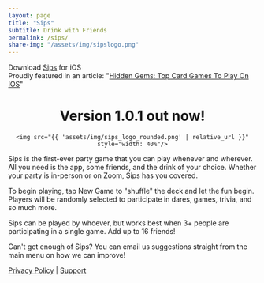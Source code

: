 ```yaml
---
layout: page
title: "Sips"
subtitle: Drink with Friends
permalink: /sips/
share-img: "/assets/img/sipslogo.png"
---
```

Download [Sips](https://apps.apple.com/us/app/id1511594732) for iOS  
Proudly featured in an article: "[Hidden Gems: Top Card Games To Play On IOS](https://gameskeys.net/hidden-gems-top-card-games-to-play-on-ios/#Sips)"
<div align="center">
    <h1>Version 1.0.1 out now!</h1>

    <img src="{{ 'assets/img/sips_logo_rounded.png' | relative_url }}" style="width: 40%"/>

</div>


Sips is the first-ever party game that you can play whenever and wherever. All you need is the app, some friends, and the drink of your choice. Whether your party is in-person or on Zoom, Sips has you covered.

To begin playing, tap New Game to "shuffle" the deck and let the fun begin. Players will be randomly selected to participate in dares, games, trivia, and so much more.

Sips can be played by whoever, but works best when 3+ people are participating in a single game. Add up to 16 friends!

Can't get enough of Sips? You can email us suggestions straight from the main menu on how we can improve!


[Privacy Policy](/sips/privacy/) | [Support](/sips/support)
